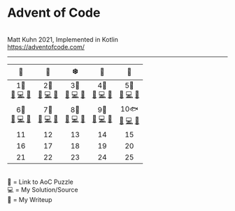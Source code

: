 # Advent of Code
<br>Matt Kuhn 2021, Implemented in Kotlin
<br>https://adventofcode.com/
******

|                                                 🎁                                                 |                                                 🦌                                                 |                                                 ❄️                                                 |                                                 🌟                                                 |                                                   🎅                                                   |
|:--------------------------------------------------------------------------------------------------:|:--------------------------------------------------------------------------------------------------:|:--------------------------------------------------------------------------------------------------:|:--------------------------------------------------------------------------------------------------:|:------------------------------------------------------------------------------------------------------:|
| 1🌊<br>[🎄](https://adventofcode.com/2021/day/1) [💻](/src/main/kotlin/Day1.kt) [📝](/doc/day1.md) | 2🚤<br>[🎄](https://adventofcode.com/2021/day/2) [💻](/src/main/kotlin/Day2.kt) [📝](/doc/day2.md) | 3💽<br>[🎄](https://adventofcode.com/2021/day/3) [💻](/src/main/kotlin/Day3.kt) [📝](/doc/day3.md) | 4🐙<br>[🎄](https://adventofcode.com/2021/day/4) [💻](/src/main/kotlin/Day4.kt) [📝](/doc/day4.md) |   5🌋<br>[🎄](https://adventofcode.com/2021/day/5) [💻](/src/main/kotlin/Day5.kt) [📝](/doc/day5.md)   |
| 6🐠<br>[🎄](https://adventofcode.com/2021/day/6) [💻](/src/main/kotlin/Day6.kt) [📝](/doc/day6.md) | 7🐳<br>[🎄](https://adventofcode.com/2021/day/7) [💻](/src/main/kotlin/Day7.kt) [📝](/doc/day7.md) | 8🐳<br>[🎄](https://adventofcode.com/2021/day/8) [💻](/src/main/kotlin/Day8.kt) [📝](/doc/day8.md) | 9🌋️<br>[🎄](https://adventofcode.com/2021/day/9) [💻](/src/main/kotlin/Day9.kt) [📝](/doc/day9.md)  | 10🐟<br>[🎄](https://adventofcode.com/2021/day/10) [💻](/src/main/kotlin/Day10.kt) [📝](/doc/day10.md) |
|                                                 11                                                 |                                                 12                                                 |                                                 13                                                 |                                                 14                                                 |                                                   15                                                   |
|                                                 16                                                 |                                                 17                                                 |                                                 18                                                 |                                                 19                                                 |                                                   20                                                   |
|                                                 21                                                 |                                                 22                                                 |                                                 23                                                 |                                                 24                                                 |                                                   25                                                   |

<br>
🎄 = Link to AoC Puzzle
<br>💻 = My Solution/Source
<br>📝 = My Writeup
